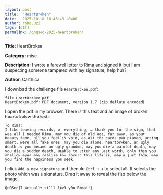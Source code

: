 ```yaml
---
layout: post
title:  "HeartBroken"
date:   2025-10-18 16:43:43 -0400
author: robo.uzi
tags: [ctf]
permalink: /qnqsec-2025-heartbroken/
---
```


**Title:** HeartBroken

**Category:** misc

**Description:** I wrote a farewell letter to Rima and signed it, but I am suspecting someone tampered with my signature, help huh?

**Author:** Carthica

I download the challenge file `HeartBroken.pdf`:
```shell
file HeartBroken.pdf  
HeartBroken.pdf: PDF document, version 1.7 (zip deflate encoded)
```

I open the pdf in my browser. There is this text and an image of broken hearts below the text:
```pdf
To Rima:
I like leaving records, of everything, … thank you for the sign, that was all I needed Rima, may you die of old age, far away, as your beauty fade, all you feel is void, as all the cards you played, acting smart, were all fake ones, may you die alone, heartbroken, an ugly death as you became an ugly grandma, may you die a painful death, may you die a sudden death, unable to utter any last words, only then you shallow eyes may realize how absurd this life is, may u just fade, may you find the happiness you seek.
```

I click `Add a new signature` and then do `Ctrl + a` to select all. It selects the photo which was a signature. Drag it away to reveal the flag below the image.

`QnQSec{I_4ctually_st1ll_l0v3_y0u_Rima!!}`